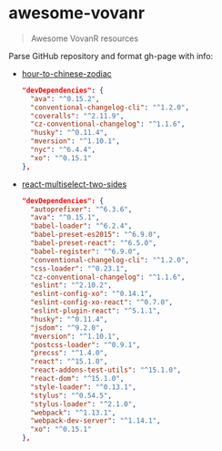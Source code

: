 # awesome-vovanr
> Awesome VovanR resources

Parse GitHub repository and format gh-page with info:

- [hour-to-chinese-zodiac](https://github.com/VovanR/hour-to-chinese-zodiac)

  ```json
  "devDependencies": {
    "ava": "^0.15.2",
    "conventional-changelog-cli": "^1.2.0",
    "coveralls": "^2.11.9",
    "cz-conventional-changelog": "^1.1.6",
    "husky": "^0.11.4",
    "mversion": "^1.10.1",
    "nyc": "^6.4.4",
    "xo": "^0.15.1"
  },
  ```
  
- [react-multiselect-two-sides](https://github.com/VovanR/react-multiselect-two-sides)

  ```json
  "devDependencies": {
    "autoprefixer": "^6.3.6",
    "ava": "^0.15.1",
    "babel-loader": "^6.2.4",
    "babel-preset-es2015": "^6.9.0",
    "babel-preset-react": "^6.5.0",
    "babel-register": "^6.9.0",
    "conventional-changelog-cli": "^1.2.0",
    "css-loader": "^0.23.1",
    "cz-conventional-changelog": "^1.1.6",
    "eslint": "^2.10.2",
    "eslint-config-xo": "^0.14.1",
    "eslint-config-xo-react": "^0.7.0",
    "eslint-plugin-react": "^5.1.1",
    "husky": "^0.11.4",
    "jsdom": "^9.2.0",
    "mversion": "^1.10.1",
    "postcss-loader": "^0.9.1",
    "precss": "^1.4.0",
    "react": "^15.1.0",
    "react-addons-test-utils": "^15.1.0",
    "react-dom": "^15.1.0",
    "style-loader": "^0.13.1",
    "stylus": "^0.54.5",
    "stylus-loader": "^2.1.0",
    "webpack": "^1.13.1",
    "webpack-dev-server": "^1.14.1",
    "xo": "^0.15.1"
  },
  ```

